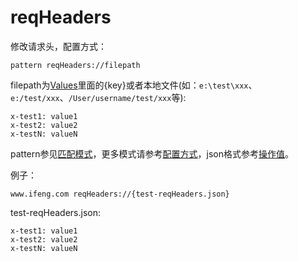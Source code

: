 # reqHeaders

修改请求头，配置方式：

	pattern reqHeaders://filepath
	
filepath为[Values](http://local.whistlejs.com/#values)里面的{key}或者本地文件(如：`e:\test\xxx`、`e:/test/xxx`、`/User/username/test/xxx`等):

	x-test1: value1 
	x-test2: value2
	x-testN: valueN

pattern参见[匹配模式](../pattern.html)，更多模式请参考[配置方式](../mode.html)，json格式参考[操作值](../data.html)。

例子：

	www.ifeng.com reqHeaders://{test-reqHeaders.json}
	

test-reqHeaders.json:

	x-test1: value1 
	x-test2: value2
	x-testN: valueN
